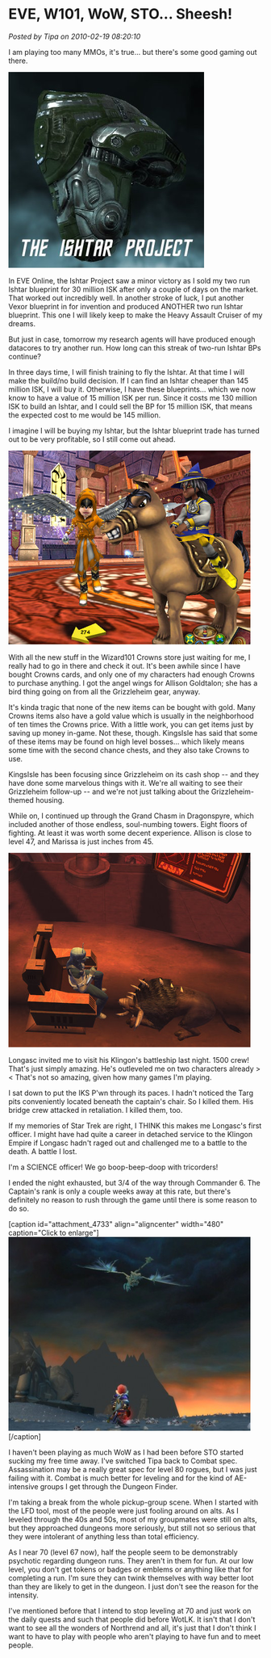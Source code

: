 # EVE, W101, WoW, STO... Sheesh!

*Posted by Tipa on 2010-02-19 08:20:10*

I am playing too many MMOs, it's true... but there's some good gaming out there.

![](../uploads/2010/02/ishtar.jpg "The Ishtar Priject")

In EVE Online, the Ishtar Project saw a minor victory as I sold my two run Ishtar blueprint for 30 million ISK after only a couple of days on the market. That worked out incredibly well. In another stroke of luck, I put another Vexor blueprint in for invention and produced ANOTHER two run Ishtar blueprint. This one I will likely keep to make the Heavy Assault Cruiser of my dreams.

But just in case, tomorrow my research agents will have produced enough datacores to try another run. How long can this streak of two-run Ishtar BPs continue?

In three days time, I will finish training to fly the Ishtar. At that time I will make the build/no build decision. If I can find an Ishtar cheaper than 145 million ISK, I will buy it. Otherwise, I have these blueprints... which we now know to have a value of 15 million ISK per run. Since it costs me 130 million ISK to build an Ishtar, and I could sell the BP for 15 million ISK, that means the expected cost to me would be 145 million.

I imagine I will be buying my Ishtar, but the Ishtar blueprint trade has turned out to be very profitable, so I still come out ahead.

![](../uploads/2010/02/WizardGraphicalClient-2010-02-18-21-26-10-19.jpg "Wings!")

With all the new stuff in the Wizard101 Crowns store just waiting for me, I really had to go in there and check it out. It's been awhile since I have bought Crowns cards, and only one of my characters had enough Crowns to purchase anything. I got the angel wings for Allison Goldtalon; she has a bird thing going on from all the Grizzleheim gear, anyway.

It's kinda tragic that none of the new items can be bought with gold. Many Crowns items also have a gold value which is usually in the neighborhood of ten times the Crowns price. With a little work, you can get items just by saving up money in-game. Not these, though. KingsIsle has said that some of these items may be found on high level bosses... which likely means some time with the second chance chests, and they also take Crowns to use.

KingsIsle has been focusing since Grizzleheim on its cash shop -- and they have done some marvelous things with it. We're all waiting to see their Grizzleheim follow-up -- and we're not just talking about the Grizzleheim-themed housing.

While on, I continued up through the Grand Chasm in Dragonspyre, which included another of those endless, soul-numbing towers. Eight floors of fighting. At least it was worth some decent experience. Allison is close to level 47, and Marissa is just inches from 45.

![](../uploads/2010/02/GameClient-2010-02-18-21-41-53-73.jpg "Watch out for the Targ!")

Longasc invited me to visit his Klingon's battleship last night. 1500 crew! That's just simply amazing. He's outleveled me on two characters already >< That's not so amazing, given how many games I'm playing.

I sat down to put the IKS P'wn through its paces. I hadn't noticed the Targ pits conveniently located beneath the captain's chair. So I killed them. His bridge crew attacked in retaliation. I killed them, too.

If my memories of Star Trek are right, I THINK this makes me Longasc's first officer. I might have had quite a career in detached service to the Klingon Empire if Longasc hadn't raged out and challenged me to a battle to the death. A battle I lost.

I'm a SCIENCE officer! We go boop-beep-doop with tricorders!

I ended the night exhausted, but 3/4 of the way through Commander 6. The Captain's rank is only a couple weeks away at this rate, but there's definitely no reason to rush through the game until there is some reason to do so.

[caption id="attachment\_4733" align="aligncenter" width="480" caption="Click to enlarge"][![](../uploads/2010/02/WoW-2010-02-14-19-27-36-73-480x384.jpg "Outside Auchindoun")](../uploads/2010/02/WoW-2010-02-14-19-27-36-73.jpg)[/caption]

I haven't been playing as much WoW as I had been before STO started sucking my free time away. I've switched Tipa back to Combat spec. Assassination may be a really great spec for level 80 rogues, but I was just failing with it. Combat is much better for leveling and for the kind of AE-intensive groups I get through the Dungeon Finder.

I'm taking a break from the whole pickup-group scene. When I started with the LFD tool, most of the people were just fooling around on alts. As I leveled through the 40s and 50s, most of my groupmates were still on alts, but they approached dungeons more seriously, but still not so serious that they were intolerant of anything less than total efficiency. 

As I near 70 (level 67 now), half the people seem to be demonstrably psychotic regarding dungeon runs. They aren't in them for fun. At our low level, you don't get tokens or badges or emblems or anything like that for completing a run. I'm sure they can twink themselves with way better loot than they are likely to get in the dungeon. I just don't see the reason for the intensity.

I've mentioned before that I intend to stop leveling at 70 and just work on the daily quests and such that people did before WotLK. It isn't that I don't want to see all the wonders of Northrend and all, it's just that I don't think I want to have to play with people who aren't playing to have fun and to meet people.


